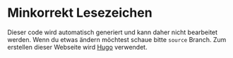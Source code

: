 # Minkorrekt Lesezeichen

Dieser code wird automatisch generiert und kann daher nicht bearbeitet werden. Wenn du etwas ändern möchtest schaue bitte `source` Branch. 
Zum erstellen dieser Webseite wird [Hugo](https://gohugo.io/) verwendet. 
